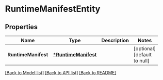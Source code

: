 # RuntimeManifestEntity

## Properties
Name | Type | Description | Notes
------------ | ------------- | ------------- | -------------
**RuntimeManifest** | [***RuntimeManifest**](RuntimeManifest.md) |  | [optional] [default to null]

[[Back to Model list]](../README.md#documentation-for-models) [[Back to API list]](../README.md#documentation-for-api-endpoints) [[Back to README]](../README.md)


